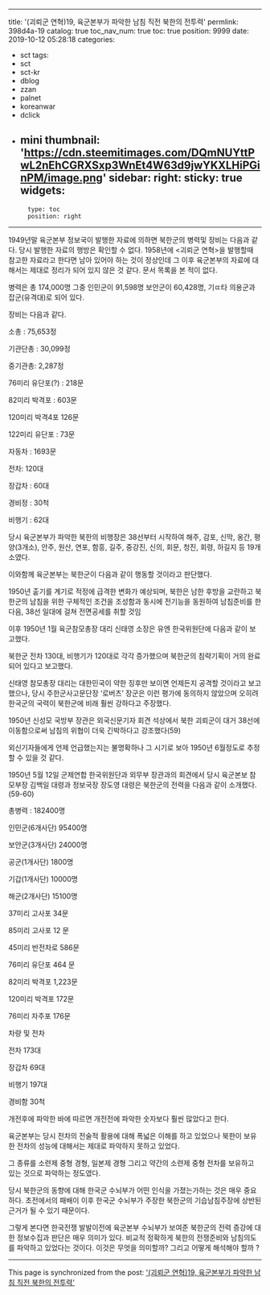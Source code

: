 
---
title: '(괴뢰군 연혁)19, 육군본부가 파악한 남침 직전 북한의 전투력'
permlink: 398d4a-19
catalog: true
toc_nav_num: true
toc: true
position: 9999
date: 2019-10-12 05:28:18
categories:
- sct
tags:
- sct
- sct-kr
- dblog
- zzan
- palnet
- koreanwar
- dclick
- mini
thumbnail: 'https://cdn.steemitimages.com/DQmNUYttPwL2nEhCGRXSxp3WnEt4W63d9jwYKXLHiPGinPM/image.png'
sidebar:
    right:
        sticky: true
widgets:
    -
        type: toc
        position: right
---


1949년말 육군본부 정보국이 발행한 자료에 의하면 북한군의 병력및 장비는 다음과 같다. 당시 발행한 자료의 행방은 확인할 수 없다. 1958년에 <괴뢰군 연혁>을 발행할때 참고한 자료라고 한다면 남아 있어야 하는 것이 정상인데 그 이후 육군본부의 자료에 대해서는 제대로 정리가 되어 있지 않은 것 같다. 문서 목록을 본 적이 없다.

병력은 총 174,000명 그중 인민군이 91,598명 보안군이 60,428명, 기ㄸ타 의용군과 잡군(유격대)로 되어 있다.

장비는 다음과 같다.

소총 : 75,653정

기관단총 : 30,099정

중기관총: 2,287정

76미리 유단포(?) : 218문

82미리 박격포 : 603문

120미리 박격4포 126문

122미리 유단포 : 73문

자동차 : 1693문

전차: 120대

장갑차 : 60대

경비정 : 30척

비행기 : 62대

당시 육군본부가 파악한 북한의 비행장은 38선부터 시작하여 해주, 감포, 신막, 옹간, 평양(3개소), 안주, 원산, 연포, 함흥, 길주, 중강진, 신의, 회문, 청진, 회령, 하길지 등 19개소였다.

이와함께 육군본부는 북한군이 다음과 같이 행동할 것이라고 판단했다.

1950년 춭기를 계기로 적정에 급격한 변화가 예상되며, 북한은 남한 후방을 교란하고 북한군의 남침을 위한 구체적인 조건을 조성함과 동시에 전기능을 동원하여 남침준비를 한다음, 38선 일대에 걸쳐 전면공세를 취할 것임

이후 1950년 1월 육군참모총장 대리 신태영 소장은 유엔 한국위원단에 다음과 같이 보고했다.

북한군 전차 130대, 비행기가 120대로 각각 증가했으며 북한군의 침략기획이 거의 완료되어 있다고 보고했다.

신태영 참모총장 대리는 대한민국이 약한 징후만 보이면 언제든지 공격할 것이라고 보고했으나, 당시 주한군사고문단장 ‘로버츠’ 장군은 이런 평가에 동의하지 않았으며 오히려 한국군의 국력이 북한군에 비래 훨씬 강하다고 주장했다.

1950년 신성모 국방부 장관은 외국신문기자 회견 석상에서 북한 괴뢰군이 대거 38선에 이동함으로써 남침의 위협이 더욱 긴박하다고 강조했다(59)

외신기자들에게 언제 언급했는지는 불명확하나 그 시기로 보아 1950년 6월정도로 추정할 수 있을 것 같다.

1950년 5월 12일 군제연합 한국위원단과 외무부 장관과의 회견에서 당시 육군본보 참모부장 김백일 대령과 정보국장 장도영 대령은 북한군의 전력을 다음과 같이 소개했다.(59-60)

총병력 : 182400명

인민군(6개사단) 95400명

보안군(3개사단) 24000명

공군(1개사단) 1800명

기갑(1개사단) 10000명

해군(2개사단) 15100명

37미리 고사포 34문

85미리 고사포 12 문

45미리 반전차로 586문

76미리 유단포 464 문

82미리 박격포 1,223문

120미리 박격포 172문

76미리 자주포 176문

차량 및 전차

전차 173대

장갑차 69대

비행기 197대

경비함 30척

개전후에 파악한 바에 따르면 개전전에 파악한 숫자보다 훨씬 많았다고 한다.

육군본부는 당시 전차의 전술적 활용에 대해 폭넓은 이해를 하고 있었으나 북한이 보유한 전차의 성능에 대해서는 제대로 파악하지 못하고 있었다.

그 종류를 소련제 중형 경형, 일본제 경형 그리고 약간의 소련제 중형 전차를 보유하고 있는 것으로 파악하는 정도였다.

당시 북한군의 동향에 대해 한국군 수뇌부가 어떤 인식을 가졌는가하는 것은 매우 중요하다. 초전에서의 패배이 이후 한국군 수뇌부가 주장한 북한군의 기습남침주장에 상반된 근거가 될 수 있기 때문이다.

그렇게 본다면 한국전쟁 발발이전에 육군본부 수뇌부가 보여준 북한군의 전력 증강에 대한 정보수집과 판단은 매우 의미가 있다. 비교적 정확하게 북한의 전쟁준비와 남침의도를 파악하고 있었다는 것이다. 이것은 무엇을 의미할까? 그리고 어떻게 해석해야 할까 ?

- - -

This page is synchronized from the post: ['(괴뢰군 연혁)19, 육군본부가 파악한 남침 직전 북한의 전투력'](https://steemit.com/@wisdomandjustice/398d4a-19)
